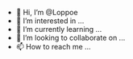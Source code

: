- 👋 Hi, I’m @Loppoe
- 👀 I’m interested in ...
- 🌱 I’m currently learning ...
- 💞️ I’m looking to collaborate on ...
- 📫 How to reach me ...

<!---
Loppoe/Loppoe is a ✨ special ✨ repository because its `README.md` (this file) appears on your GitHub profile.
You can click the Preview link to take a look at your changes.
--->
